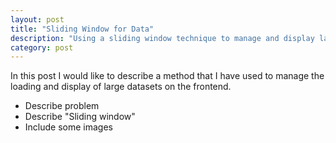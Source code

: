 ```yaml
---
layout: post
title: "Sliding Window for Data"
description: "Using a sliding window technique to manage and display large data sets"
category: post
---
```


In this post I would like to describe a method that I have used to manage the loading and display of large datasets on the frontend.

 - Describe problem
 - Describe "Sliding window"
 - Include some images
